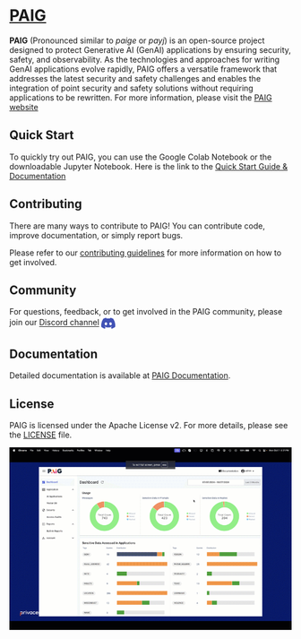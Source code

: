 
# [PAIG](https://paig.ai)

**PAIG** (Pronounced similar to *paige* or *payj*) is an open-source project designed to protect Generative AI (GenAI)
applications by ensuring security, safety, and observability. As the technologies and approaches for writing GenAI
applications evolve rapidly, PAIG offers a versatile framework that addresses the latest security and safety challenges
and enables the integration of point security and safety solutions without requiring applications to be rewritten. For 
more information, please visit the <a href="https://paig.ai/" target="_blank">PAIG website</a>

## Quick Start

To quickly try out PAIG, you can use the Google Colab Notebook or the downloadable Jupyter Notebook. Here is the
link to the <a href="https://docs.paig.ai/index.html" target="_blank">Quick Start Guide & Documentation</a>

## Contributing

There are many ways to contribute to PAIG! You can contribute code, improve documentation, or simply report bugs. 

Please refer to our [contributing guidelines](docs/CONTRIBUTING.md) for more information on how to get involved.

## Community

For questions, feedback, or to get involved in the PAIG community, please join our <a href="https://discord.gg/DF2xZqX5W8" target="_blank">Discord channel</a> 
<a href="https://discord.gg/DF2xZqX5W8" target="_blank">
    <img src="docs/mkdocs/docs/assets/images/discord-icon-blue-v2.webp" alt="Discord" width="25" height="25" style="vertical-align: middle;">
</a>


## Documentation

Detailed documentation is available at [PAIG Documentation](https://docs.paig.ai/index.html).

## License

PAIG is licensed under the Apache License v2. For more details, please see the [LICENSE](LICENSE) file.


![PAIG Demo gif](docs/assets/paig_plant_ops_guardrails.gif)
